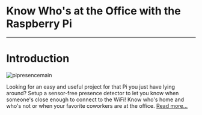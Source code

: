 # Know Who's at the Office with the Raspberry Pi
---

# Introduction

![pipresencemain](https://cloud.githubusercontent.com/assets/10930201/17980701/27f5df6c-6ac6-11e6-8769-1cb1e04eb2b2.png)

Looking for an easy and useful project for that Pi you just have lying around? Setup a sensor-free presence detector to let you know when someone's close enough to connect to the WiFi! Know who's home and who's not or when your favorite coworkers are at the office. [Read more...](https://github.com/initialstate/pi-sensor-free-presence-detector/wiki)
